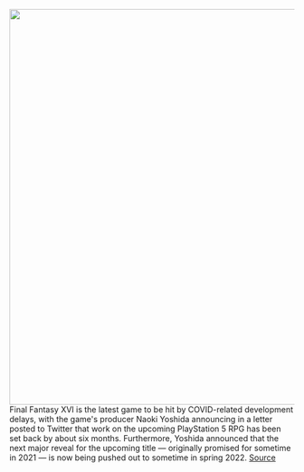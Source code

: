 <img src='https://cdn.vox-cdn.com/thumbor/FTr1fFZAGgcM5_XK1lFyzI_b8zE=/0x0:1920x1080/1200x800/filters:focal(807x387:1113x693)/cdn.vox-cdn.com/uploads/chorus_image/image/70320384/Ele1vVZXEAEatX8.0.jpeg' width='700px' /><br/>
Final Fantasy XVI is the latest game to be hit by COVID-related development delays, with the game's producer Naoki Yoshida announcing in a letter posted to Twitter that work on the upcoming PlayStation 5 RPG has been set back by about six months. Furthermore, Yoshida announced that the next major reveal for the upcoming title — originally promised for sometime in 2021 — is now being pushed out to sometime in spring 2022.
<a href='https://www.theverge.com/2021/12/27/22855536/final-fantasy-xvi-delay-six-months-covid-19-spring-2022-reveal-playstation-5'> Source <a/>